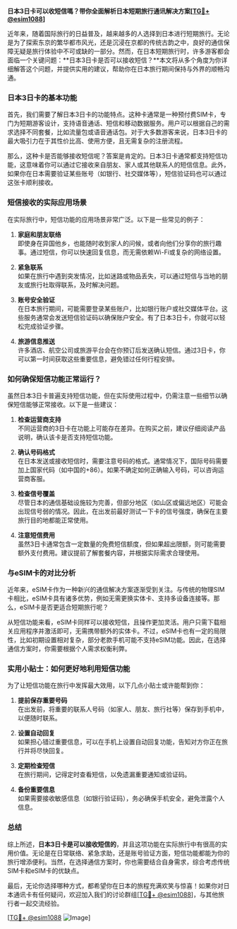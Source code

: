 **日本3日卡可以收短信嗎？带你全面解析日本短期旅行通讯解决方案[[TG💪+ @esim1088](https://t.me/s/esim1088)]**

近年来，随着国际旅行的日益普及，越来越多的人选择到日本进行短期旅行。无论是为了探索东京的繁华都市风光，还是沉浸在京都的传统古韵之中，良好的通信保障无疑是旅行体验中不可或缺的一部分。然而，在日本短期旅行时，许多游客都会面临一个关键问题：**日本3日卡是否可以接收短信？**本文将从多个角度为你详细解答这个问题，并提供实用的建议，帮助你在日本旅行期间保持与外界的顺畅沟通。

### 日本3日卡的基本功能

首先，我们需要了解日本3日卡的功能特点。这种卡通常是一种预付费SIM卡，专门为短期游客设计，支持语音通话、短信和移动数据服务。用户可以根据自己的需求选择不同套餐，比如流量包或语音通话包。对于大多数游客来说，日本3日卡的最大吸引力在于其性价比高、使用方便，且无需复杂的注册流程。

那么，这种卡是否能够接收短信呢？答案是肯定的。日本3日卡通常都支持短信功能，这意味着你可以通过它接收来自朋友、家人或其他联系人的短信信息。此外，如果你在日本需要验证某些账号（如银行、社交媒体等），短信验证码也可以通过这张卡顺利接收。

### 短信接收的实际应用场景

在实际旅行中，短信功能的应用场景非常广泛。以下是一些常见的例子：

1. **家庭和朋友联络**  
   即使身在异国他乡，也能随时收到家人的问候，或者向他们分享你的旅行趣事。通过短信，你可以快速回复信息，而无需依赖Wi-Fi或复杂的网络设置。

2. **紧急联系**  
   如果在旅行中遇到突发情况，比如迷路或物品丢失，可以通过短信与当地的朋友或旅行社取得联系，及时解决问题。

3. **账号安全验证**  
   在日本旅行期间，可能需要登录某些账户，比如银行账户或社交媒体平台。这些服务通常会发送短信验证码以确保账户安全。有了日本3日卡，你就可以轻松完成验证步骤。

4. **旅游信息推送**  
   许多酒店、航空公司或旅游平台会在你预订后发送确认短信。通过3日卡，你可以第一时间获取这些重要信息，避免错过任何行程安排。

### 如何确保短信功能正常运行？

虽然日本3日卡普遍支持短信功能，但在实际使用过程中，仍需注意一些细节以确保短信能够正常接收。以下是一些建议：

1. **检查运营商支持**  
   不同运营商的3日卡在功能上可能存在差异。在购买之前，建议仔细阅读产品说明，确认该卡是否支持短信功能。

2. **确认号码格式**  
   在日本发送或接收短信时，需要注意号码的格式。通常情况下，国际号码需要加上国家代码（如中国的+86）。如果不确定如何正确输入号码，可以咨询运营商客服。

3. **检查信号覆盖**  
   尽管日本的通信基础设施较为完善，但部分地区（如山区或偏远地区）可能会出现信号弱的情况。因此，在出发前最好测试一下卡的信号强度，确保在主要旅行目的地都能正常使用。

4. **注意短信费用**  
   虽然3日卡通常包含一定数量的免费短信额度，但如果超出限额，则可能需要额外支付费用。建议提前了解套餐内容，并根据实际需求合理使用。

### 与eSIM卡的对比分析

近年来，eSIM卡作为一种新兴的通信解决方案逐渐受到关注。与传统的物理SIM卡相比，eSIM卡具有诸多优势，例如无需更换实体卡、支持多设备连接等。那么，eSIM卡是否更适合短期旅行呢？

从短信功能来看，eSIM卡同样可以接收短信，且操作更加灵活。用户只需下载相关应用程序并激活即可，无需携带额外的实体卡。不过，eSIM卡也有一定的局限性，比如初期设置相对复杂，部分老款手机可能不支持eSIM功能。因此，在选择通信方案时，你需要根据个人需求权衡利弊。

### 实用小贴士：如何更好地利用短信功能

为了让短信功能在旅行中发挥最大效用，以下几点小贴士或许能帮到你：

1. **提前保存重要号码**  
   在出发前，将重要的联系人号码（如家人、朋友、旅行社等）保存到手机中，以便随时联系。

2. **设置自动回复**  
   如果担心错过重要信息，可以在手机上设置自动回复功能，告知对方你正在旅行并将尽快回复。

3. **定期检查短信**  
   在旅行期间，记得定时查看短信，以免遗漏重要通知或验证码。

4. **备份重要信息**  
   如果需要接收敏感信息（如银行验证码），务必确保手机安全，避免泄露个人信息。

### 总结

综上所述，**日本3日卡是可以接收短信的**，并且这项功能在实际旅行中有很高的实用价值。无论是在日常联络、紧急求助，还是账号验证方面，短信功能都能为你的旅行增添便利。当然，在选择通信方案时，你也需要结合自身需求，综合考虑传统SIM卡和eSIM卡的优缺点。

最后，无论你选择哪种方式，都希望你在日本的旅程充满欢笑与惊喜！如果你对日本通讯卡有任何疑问，欢迎加入我们的讨论群组[[TG💪+ @esim1088](https://t.me/s/esim1088)]，与其他旅行者一起交流经验。

[[TG💪+ @esim1088](https://t.me/s/esim1088) ![Image](https://i.postimg.cc/4NQfJmqS/Snipaste-2025-05-13-00-14-12.png)]